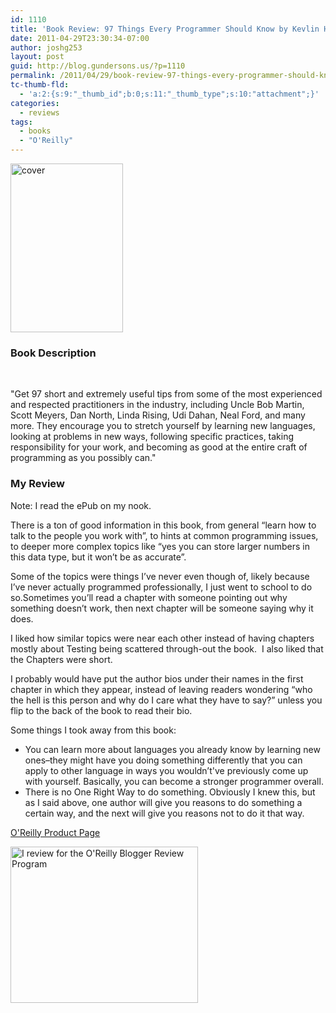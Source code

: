 ```yaml
---
id: 1110
title: 'Book Review: 97 Things Every Programmer Should Know by Kevlin Henney'
date: 2011-04-29T23:30:34-07:00
author: joshg253
layout: post
guid: http://blog.gundersons.us/?p=1110
permalink: /2011/04/29/book-review-97-things-every-programmer-should-know-by-kevlin-henney/
tc-thumb-fld:
  - 'a:2:{s:9:"_thumb_id";b:0;s:11:"_thumb_type";s:10:"attachment";}'
categories:
  - reviews
tags:
  - books
  - "O'Reilly"
---
```

<a href="https://oreilly.com/catalog/9780596809485/"><img class="floatright" title="cover" src="http://covers.oreilly.com/images/9780596809485/cat.gif" alt="cover" width="180" height="270" /></a>

<h3>Book Description</h3>

&nbsp;

"Get 97 short and extremely useful tips from some of the most experienced and respected practitioners in the industry, including Uncle Bob Martin, Scott Meyers, Dan North, Linda Rising, Udi Dahan, Neal Ford, and many more. They encourage you to stretch yourself by learning new languages, looking at problems in new ways, following specific practices, taking responsibility for your work, and becoming as good at the entire craft of programming as you possibly can."

<!--more-->

<h3>My Review</h3>

Note: I read the ePub on my nook.

There is a ton of good information in this book, from general “learn how to talk to the people you work with”, to hints at common programming issues, to deeper more complex topics like “yes you can store larger numbers in this data type, but it won’t be as accurate”.

Some of the topics were things I’ve never even though of, likely because I’ve never actually programmed professionally, I just went to school to do so.Sometimes you’ll read a chapter with someone pointing out why something doesn’t work, then next chapter will be someone saying why it does.

I liked how similar topics were near each other instead of having chapters mostly about Testing being scattered through-out the book.  I also liked that the Chapters were short.

I probably would have put the author bios under their names in the first chapter in which they appear, instead of leaving readers wondering “who the hell is this person and why do I care what they have to say?” unless you flip to the back of the book to read their bio.

Some things I took away from this book:

<ul>
    <li>You can learn more about languages you already know by learning new ones–they might have you doing something differently that you can apply to other language in ways you wouldn’t've previously come up with yourself. Basically, you can become a stronger programmer overall.</li>
    <li>There is no One Right Way to do something. Obviously I knew this, but as I said above, one author will give you reasons to do something a certain way, and the next will give you reasons not to do it that way.</li>
</ul>

<a href="https://oreilly.com/catalog/9780596809485/">O'Reilly Product Page</a>

<p class="aligncenter"><a href="https://oreilly.com/bloggers/"><img src="http://cdn.oreilly.com/bloggers/blogger-review-badge-300.png" alt="I review for the O'Reilly Blogger Review Program" width="300" height="250" align="middle" border="0" /></a></p>